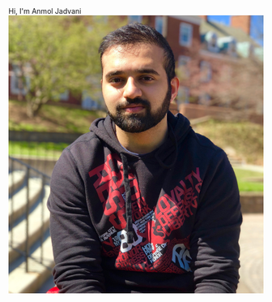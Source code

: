 <!DOCTYPE html>
<html scroll=no>

<head>
    <title>Anmol Jadvani</title>
    <link rel="stylesheet" href="./assets/css/styles.css">
</head>
<script src="https://code.jquery.com/jquery-3.2.1.min.js" integrity="sha256-hwg4gsxgFZhOsEEamdOYGBf13FyQuiTwlAQgxVSNgt4=" crossorigin="anonymous"></script>
<script src="https://use.fontawesome.com/d44386e267.js"></script>
<script src="assets/js/main.js"></script>

<body>
    <div class="container">
        <div id="title"><span>Hi, I'm </span> <span class="name">Anmol</span> Jadvani</div>
    </div>
    <div class="container my-container">
        <img src="assets/images/me.jpg" alt="me" id="me">
    </div>
    <div class="container">
        <div class="container">
            <a class="wrapper wrapper-rise" href="http://github.com/ajvani" target="_blank">
                <i class="fa fa-github fa-2x my-link"></i>
            </a>
            <a class="wrapper" href="assets/resume/resume.pdf" target="_blank">
                <i class="fa fa-file-pdf-o fa-2x my-link" aria-hidden="true"></i>
            </a>
            <a class="wrapper wrapper-rise" href="mailto:jadvani.anmol@gmail.com" target="_blank">
                <i class="fa fa-envelope-o fa-2x my-link" aria-hidden="true"></i>
            </a>
            <a class="wrapper" href="https://www.linkedin.com/in/anmol-jadvani-4200b6122/" target="_blank">
                <i class="fa fa-linkedin fa-2x my-link" aria-hidden="true"></i>
            </a>
        </div>
    </div>
</body>

</html>
